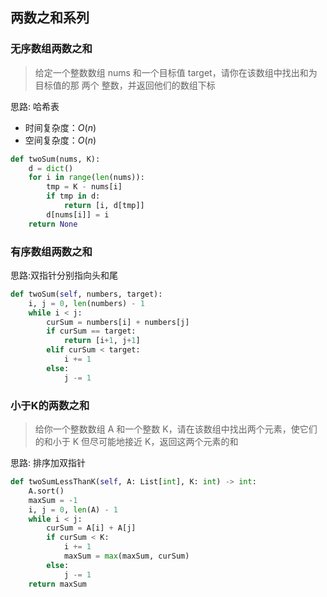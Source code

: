 ## 两数之和系列

### 无序数组两数之和

> 给定一个整数数组 nums 和一个目标值 target，请你在该数组中找出和为目标值的那 两个 整数，并返回他们的数组下标

思路: 哈希表

- 时间复杂度：$O(n)$
- 空间复杂度：$O(n)$

```python
def twoSum(nums, K):
    d = dict()
    for i in range(len(nums)):
        tmp = K - nums[i]
        if tmp in d:
            return [i, d[tmp]]
        d[nums[i]] = i
    return None
```

### 有序数组两数之和

思路:双指针分别指向头和尾

```python
def twoSum(self, numbers, target):
    i, j = 0, len(numbers) - 1
    while i < j:
        curSum = numbers[i] + numbers[j]
        if curSum == target:
            return [i+1, j+1]
        elif curSum < target:
            i += 1
        else:
            j -= 1
```

### 小于K的两数之和

> 给你一个整数数组 A 和一个整数 K，请在该数组中找出两个元素，使它们的和小于 K 但尽可能地接近 K，返回这两个元素的和

思路: 排序加双指针

```python
def twoSumLessThanK(self, A: List[int], K: int) -> int:
    A.sort()
    maxSum = -1
    i, j = 0, len(A) - 1
    while i < j:
        curSum = A[i] + A[j]
        if curSum < K:
            i += 1
            maxSum = max(maxSum, curSum)
        else:
            j -= 1
    return maxSum
```
